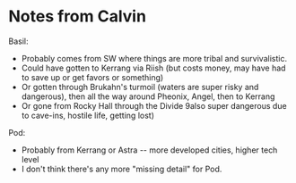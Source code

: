 # Notes from Calvin

Basil:
- Probably comes from SW where things are more tribal and survivalistic.
- Could have gotten to Kerrang via Riish (but costs money, may have had to save up or get favors or something)
- Or gotten through Brukahn's turmoil (waters are super risky and dangerous), then all the way around Pheonix, Angel, then to Kerrang
- Or gone from Rocky Hall through the Divide 9also super dangerous due to cave-ins, hostile life, getting lost)

Pod:
- Probably from Kerrang or Astra -- more developed cities, higher tech level
- I don't think there's any more "missing detail" for Pod.